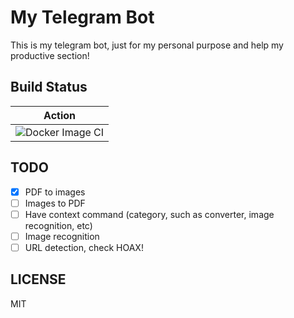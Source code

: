 # My Telegram Bot

This is my telegram bot, just for my personal purpose and help my productive section!

## Build Status

| Action |
|:------:|
| ![Docker Image CI](https://github.com/bervProject/my-telegram-bot/workflows/Docker%20Image%20CI/badge.svg) |

## TODO

- [x] PDF to images
- [ ] Images to PDF
- [ ] Have context command (category, such as converter, image recognition, etc)
- [ ] Image recognition
- [ ] URL detection, check HOAX!

## LICENSE

MIT
